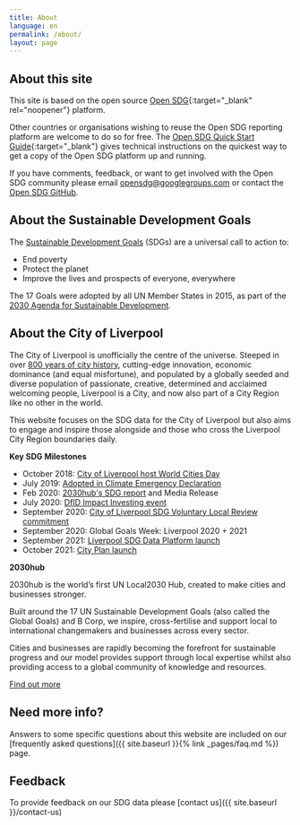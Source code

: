 ```yaml
---
title: About
language: en
permalink: /about/
layout: page
---
```


## About this site
This site is based on the open source [Open SDG](https://open-sdg.org/){:target="_blank" rel="noopener"} platform.
    
Other countries or organisations wishing to reuse the Open SDG reporting platform are welcome to do so for free. The [Open SDG Quick Start Guide](https://open-sdg.readthedocs.io/en/latest/quick-start/){:target="_blank"} gives technical instructions on the quickest way to get a copy of the Open SDG platform up and running.

If you have comments, feedback, or want to get involved with the Open SDG community please email <opensdg@googlegroups.com> or contact the [Open SDG GitHub](https://github.com/open-sdg/open-sdg).

## About the Sustainable Development Goals
The [Sustainable Development Goals](http://www.un.org/sustainabledevelopment/sustainable-development-goals/) (SDGs) are a universal call to action to:
- End poverty
- Protect the planet
- Improve the lives and prospects of everyone, everywhere

The 17 Goals were adopted by all UN Member States in 2015, as part of the [2030 Agenda for Sustainable Development](https://sustainabledevelopment.un.org/post2015/transformingourworld).

## About the City of Liverpool
The City of Liverpool is unofficially the centre of the universe. Steeped in over [800 years of city history](https://www.visitliverpool.com/things-to-do/maritime-and-heritage/history-of-liverpool), cutting-edge innovation, economic dominance (and equal misfortune), and populated by a globally seeded and diverse population of passionate, creative, determined and acclaimed welcoming people, Liverpool is a City, and now also part of a City Region like no other in the world.
 
This website focuses on the SDG data for the City of Liverpool but also aims to engage and inspire those alongside and those who cross the Liverpool City Region boundaries daily.

**Key SDG Milestones**
- October 2018: [City of Liverpool host World Cities Day](https://liverpoolexpress.co.uk/liverpool-to-host-2018-world-cities-day/)
- July 2019: [Adopted in Climate Emergency Declaration](https://the2030hub.com/liverpool-declares-climate-emergency-and-sdg-commitment/)
- Feb 2020: [2030hub's SDG report](https://the2030hub.com/liverpool-pledges-commitment-to-un-sustainable-development-goals/) and Media Release
- July 2020: [DfID Impact Investing event](https://www.liverpoolbidcompany.com/impact-investing-for-the-local-and-global-goals/)
- September 2020: [City of Liverpool SDG Voluntary Local Review commitment](https://the2030hub.com/city-of-liverpool-pledges-to-report-on-sdg-progress/)
- September 2020: Global Goals Week: Liverpool 2020 + 2021
- September 2021: [Liverpool SDG Data Platform launch](https://the2030hub.com/city-of-liverpool-joins-sustainability-pioneers/)
- October 2021: [City Plan launch](https://cityplanliverpool.co.uk/)

**2030hub**

2030hub is the world’s first UN Local2030 Hub, created to make cities and businesses stronger.

Built around the 17 UN Sustainable Development Goals (also called the Global Goals) and B Corp, we inspire, cross-fertilise and support local to international changemakers and businesses across every sector.

Cities and businesses are rapidly becoming the forefront for sustainable progress and our model provides support through local expertise whilst also providing access to a global community of knowledge and resources.

[Find out more](https://the2030hub.com/)

## Need more info?
Answers to some specific questions about this website are included on our [frequently asked questions]({{ site.baseurl }}{% link _pages/faq.md %}) page.

## Feedback
To provide feedback on our SDG data please [contact us]({{ site.baseurl }}/contact-us)

